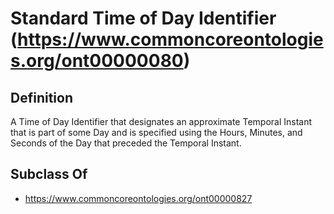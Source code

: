 # Standard Time of Day Identifier (https://www.commoncoreontologies.org/ont00000080)

## Definition
A Time of Day Identifier that designates an approximate Temporal Instant that is part of some Day and is specified using the Hours, Minutes, and Seconds of the Day that preceded the Temporal Instant.

## Subclass Of
- https://www.commoncoreontologies.org/ont00000827

